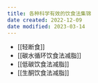 ```yaml
---
title: 各种科学有效的饮食法集锦
date created: 2022-12-09
date modified: 2023-03-14
---
```


- [[轻断食]]
- [[碳水循环饮食法减脂]]
- [[低碳饮食法减脂]]
- [[生酮饮食法减脂]]
